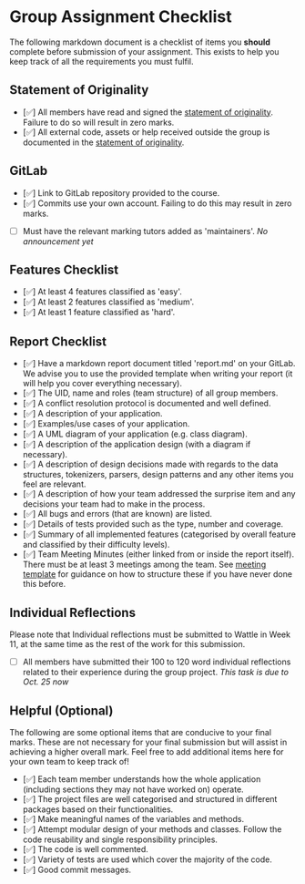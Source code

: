 # Group Assignment Checklist
The following markdown document is a checklist of items you **should** complete before submission of your assignment. This exists to help you keep track of all the requirements you must fulfil.

## Statement of Originality
- [✅] All members have read and signed the [statement of originality](./statement-of-originality.yml). Failure to do so will result in zero marks.
- [✅] All external code, assets or help received outside the group is documented in the [statement of originality](./statement-of-originality.yml).

## GitLab
- [✅] Link to GitLab repository provided to the course.
- [✅] Commits use your own account. Failing to do this may result in zero marks.
- [ ] Must have the relevant marking tutors added as 'maintainers'.
*No announcement yet*

## Features Checklist
- [✅] At least 4 features classified as 'easy'.
- [✅] At least 2 features classified as 'medium'.
- [✅] At least 1 feature classified as 'hard'.

## Report Checklist
- [✅] Have a markdown report document titled 'report.md' on your GitLab. We advise you to use the provided template when writing your report (it will help you cover everything necessary).
- [✅] The UID, name and roles (team structure) of all group members.
- [✅] A conflict resolution protocol is documented and well defined.
- [✅] A description of your application.
- [✅] Examples/use cases of your application.
- [✅] A UML diagram of your application (e.g. class diagram).
- [✅] A description of the application design (with a diagram if necessary).
- [✅] A description of design decisions made with regards to the data structures, tokenizers, parsers, design patterns and any other items you feel are relevant.
- [✅] A description of how your team addressed the surprise item and any decisions your team had to make in the process.
- [✅] All bugs and errors (that are known) are listed.
- [✅] Details of tests provided such as the type, number and coverage.
- [✅] Summary of all implemented features (categorised by overall feature and classified by their difficulty levels).
- [✅] Team Meeting Minutes (either linked from or inside the report itself). There must be at least 3 meetings among the team. See [meeting template](Meeting1.md) for guidance on how to structure these if you have never done this before.

## Individual Reflections
Please note that Individual reflections must be submitted to Wattle in Week 11, at the same time as the rest of the work for this submission.
- [ ] All members have submitted their 100 to 120 word individual reflections related to their experience during the group project.
*This task is due to Oct. 25 now*

## Helpful (Optional)
The following are some optional items that are conducive to your final marks. These are not necessary for your final submission but will assist in achieving a higher overall mark. Feel free to add additional items here for your own team to keep track of!
- [✅] Each team member understands how the whole application (including sections they may not have worked on) operate.
- [✅] The project files are well categorised and structured in different packages based on their functionalities.
- [✅] Make meaningful names of the variables and methods. 
- [✅] Attempt modular design of your methods and classes. Follow the code reusability and single responsibility principles. 
- [✅] The code is well commented.
- [✅] Variety of tests are used which cover the majority of the code.
- [✅] Good commit messages.